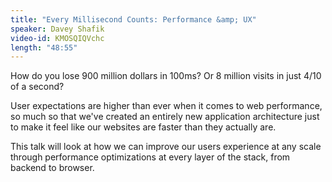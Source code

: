 ```yaml
---
title: "Every Millisecond Counts: Performance &amp; UX"
speaker: Davey Shafik
video-id: KMOSQIQVchc
length: "48:55"
---
```

How do you lose 900 million dollars in 100ms? Or 8 million visits in just 4/10 of a second?

User expectations are higher than ever when it comes to web performance, so much so that we've created an entirely new application architecture just to make it feel like our websites are faster than they actually are.

This talk will look at how we can improve our users experience at any scale through performance optimizations at every layer of the stack, from backend to browser.